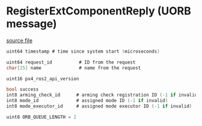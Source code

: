 # RegisterExtComponentReply (UORB message)



[source file](https://github.com/PX4/PX4-Autopilot/blob/release/1.15/msg/RegisterExtComponentReply.msg)

```c
uint64 timestamp # time since system start (microseconds)

uint64 request_id          # ID from the request
char[25] name              # name from the request

uint16 px4_ros2_api_version

bool success
int8 arming_check_id      # arming check registration ID (-1 if invalid)
int8 mode_id              # assigned mode ID (-1 if invalid)
int8 mode_executor_id     # assigned mode executor ID (-1 if invalid)

uint8 ORB_QUEUE_LENGTH = 2

```
